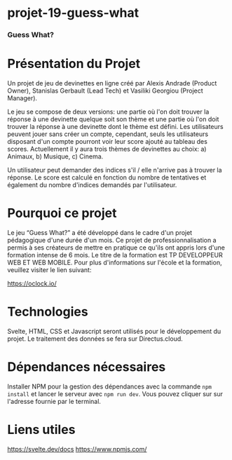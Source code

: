 # projet-19-guess-what

### Guess What?

# Présentation du Projet

Un projet de jeu de devinettes en ligne créé par Alexis Andrade (Product Owner), Stanislas Gerbault (Lead Tech) et Vasiliki Georgiou (Project Manager). 

Le  jeu se compose de deux versions:  une partie où l'on doit trouver la réponse à une devinette quelque soit son thème et une partie où l'on doit trouver la réponse à une devinette dont le thème est défini. Les utilisateurs peuvent jouer sans créer un compte, cependant, seuls les utilisateurs disposant d'un compte pourront voir leur score ajouté au tableau des scores. Actuellement il y aura trois thèmes de devinettes au choix: a) Animaux, b) Musique, c) Cinema.

Un utilisateur peut demander des indices s'il / elle n'arrive pas à trouver la réponse. Le score est calculé en fonction du nombre de tentatives et également du nombre d'indices demandés par l'utilisateur.


# Pourquoi ce projet

Le jeu “Guess What?” a été développé dans le cadre d'un projet pédagogique d'une durée d'un mois. Ce projet de professionnalisation a permis à ses créateurs de mettre en pratique ce qu'ils ont appris lors d'une formation intense de 6 mois. Le titre de la formation est TP DEVELOPPEUR WEB ET WEB MOBILE. Pour plus d'informations sur l'école et la formation, veuillez visiter le lien suivant:

https://oclock.io/

# Technologies

Svelte, HTML, CSS et Javascript seront utilisés pour le développement du projet. Le traitement des données se fera sur Directus.cloud. 

# Dépendances nécessaires

Installer NPM pour la gestion des dépendances avec la commande `npm install` et lancer le serveur avec `npm run dev`. Vous pouvez cliquer sur sur l'adresse fournie par le terminal.

# Liens utiles

https://svelte.dev/docs
https://www.npmjs.com/





